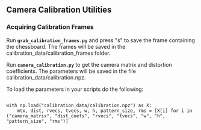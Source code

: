 ## Camera Calibration Utilities

### Acquiring Calibration Frames

Run **`grab_calibration_frames.py`** and press "s" to save the frame containing the chessboard.
The frames will be saved in the calibration_data/calibration_frames folder.

Run **`camera_calibration.py`** to get the camera matrix and distortion coefficients.
The parameters will be saved in the file calibration_data/calibration.npz.

To load the parameters in your scripts do the following:

```

with np.load("calibration_data/calibration.npz") as X:
    mtx, dist, rvecs, tvecs, w, h, pattern_size, rms = [X[i] for i in ("camera_matrix", "dist_coefs", "rvecs", "tvecs", "w", "h", "pattern_size", "rms")]

```